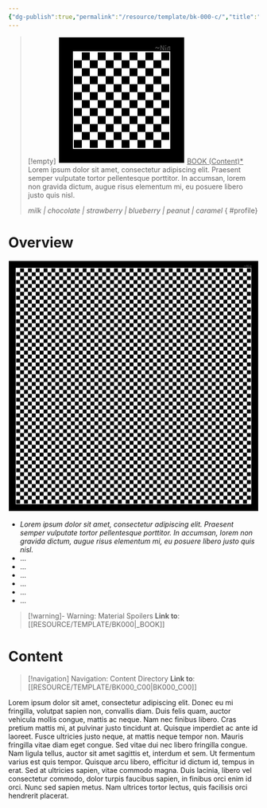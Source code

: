 ```yaml
---
{"dg-publish":true,"permalink":"/resource/template/bk-000-c/","title":"BOOK (Content)*","tags":["-release","-cover"]}
---
```


>[!empty]
> ![RESOURCE/ASSET/OTHER/PlaceholderIcon.png|icon](/img/user/RESOURCE/ASSET/OTHER/PlaceholderIcon.png) <u class="title"> BOOK (Content)* </u>
> Lorem ipsum dolor sit amet, consectetur adipiscing elit. Praesent semper vulputate tortor pellentesque porttitor. In accumsan, lorem non gravida dictum, augue risus elementum mi, eu posuere libero justo quis nisl.
> 
> *milk | chocolate | strawberry | blueberry | peanut | caramel*
{ #profile}


# Overview

![PlaceholderThumbnail.png|thumbnail](/img/user/RESOURCE/ASSET/OTHER/PlaceholderThumbnail.png)

- *Lorem ipsum dolor sit amet, consectetur adipiscing elit. Praesent semper vulputate tortor pellentesque porttitor. In accumsan, lorem non gravida dictum, augue risus elementum mi, eu posuere libero justo quis nisl.*
- ...
- ...
- ...
- ...
- ...
- ...


> [!warning]- Warning: Material Spoilers
> **Link to**: [[RESOURCE/TEMPLATE/BK000\|_BOOK]]

# Content


> [!navigation] Navigation: Content Directory
> **Link to**: [[RESOURCE/TEMPLATE/BK000_C00\|BK000_C00]]


Lorem ipsum dolor sit amet, consectetur adipiscing elit. Donec eu mi fringilla, volutpat sapien non, convallis diam. Duis felis quam, auctor vehicula mollis congue, mattis ac neque. Nam nec finibus libero. Cras pretium mattis mi, at pulvinar justo tincidunt at. Quisque imperdiet ac ante id laoreet. Fusce ultricies justo neque, at mattis neque tempor non. Mauris fringilla vitae diam eget congue. Sed vitae dui nec libero fringilla congue. Nam ligula tellus, auctor sit amet sagittis et, interdum et sem. Ut fermentum varius est quis tempor. Quisque arcu libero, efficitur id dictum id, tempus in erat. Sed at ultricies sapien, vitae commodo magna. Duis lacinia, libero vel consectetur commodo, dolor turpis faucibus sapien, in finibus orci enim id orci. Nunc sed sapien metus. Nam ultrices tortor lectus, quis facilisis orci hendrerit placerat.
